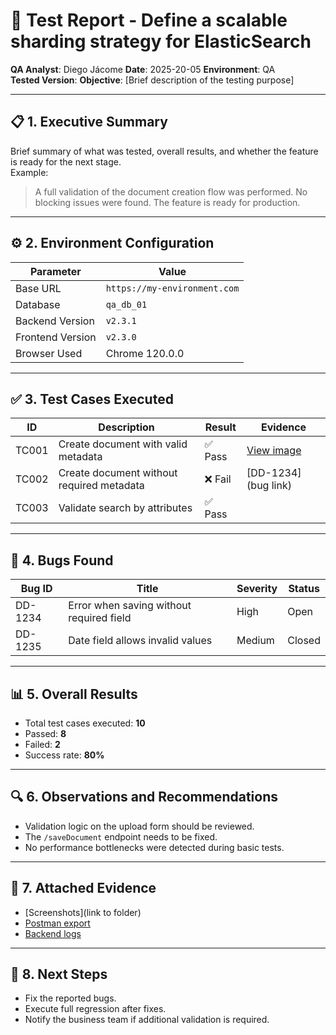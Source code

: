 # 🧪 Test Report - Define a scalable sharding strategy for ElasticSearch

**QA Analyst**: Diego Jácome
**Date**: 2025-20-05 
**Environment**: QA  
**Tested Version**: 
**Objective**: [Brief description of the testing purpose]

---

## 📋 1. Executive Summary

Brief summary of what was tested, overall results, and whether the feature is ready for the next stage.  
Example:  
> A full validation of the document creation flow was performed. No blocking issues were found. The feature is ready for production.

---

## ⚙️ 2. Environment Configuration

| Parameter           | Value                            |
|---------------------|----------------------------------|
| Base URL            | `https://my-environment.com`     |
| Database            | `qa_db_01`                       |
| Backend Version     | `v2.3.1`                         |
| Frontend Version    | `v2.3.0`                         |
| Browser Used        | Chrome 120.0.0                   |

---

## ✅ 3. Test Cases Executed

| ID    | Description                                 | Result   | Evidence         |
|-------|---------------------------------------------|----------|------------------|
| TC001 | Create document with valid metadata         | ✅ Pass  | [View image](link) |
| TC002 | Create document without required metadata   | ❌ Fail  | [DD-1234](bug link) |
| TC003 | Validate search by attributes               | ✅ Pass  |                  |

---

## 🐞 4. Bugs Found

| Bug ID   | Title                                         | Severity | Status   |
|----------|-----------------------------------------------|----------|----------|
| DD-1234  | Error when saving without required field      | High     | Open     |
| DD-1235  | Date field allows invalid values              | Medium   | Closed   |

---

## 📊 5. Overall Results

- Total test cases executed: **10**
- Passed: **8**
- Failed: **2**
- Success rate: **80%**

---

## 🔍 6. Observations and Recommendations

- Validation logic on the upload form should be reviewed.
- The `/saveDocument` endpoint needs to be fixed.
- No performance bottlenecks were detected during basic tests.

---

## 📎 7. Attached Evidence

- [Screenshots](link to folder)
- [Postman export](link)
- [Backend logs](link)

---

## 📅 8. Next Steps

- Fix the reported bugs.
- Execute full regression after fixes.
- Notify the business team if additional validation is required.

